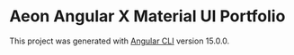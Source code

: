# Aeon Angular X Material UI Portfolio

This project was generated with [Angular CLI](https://github.com/angular/angular-cli) version 15.0.0.

